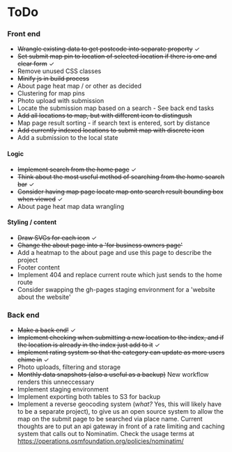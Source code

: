 # ToDo

### Front end

+ ~~Wrangle existing data to get postcode into separate property~~ ✓
+ ~~Set submit map pin to location of selected location if there is one and clear form~~ ✓
+ Remove unused CSS classes
+ ~~Minify js in build process~~
+ About page heat map / or other as decided
+ Clustering for map pins
+ Photo upload with submission
+ Locate the submission map based on a search - See back end tasks
+ ~~Add all locations to map, but with different icon to distingush~~
+ Map page result sorting - if search text is entered, sort by distance
+ ~~Add currently indexed locations to submit map with discrete icon~~
+ Add a submission to the local state

#### Logic

+ ~~Implement search from the home page~~ ✓
+ ~~Think about the most useful method of searching from the home search bar~~ ✓
+ ~~Consider having map page locate map onto search result bounding box when viewed~~ ✓
+ About page heat map data wrangling

#### Styling / content

+ ~~Draw SVGs for each icon~~ ✓
+ ~~Change the about page into a 'for business owners page'~~
+ Add a heatmap to the about page and use this page to describe the project
+ Footer content
+ Implement 404 and replace current route which just sends to the home route
+ Consider swapping the gh-pages staging environment for a 'website about the website'

### Back end

+ ~~Make a back end!~~ ✓
+ ~~Implement checking when submitting a new location to the index, and if the location is already in the index
just add to it~~ ✓
+ ~~Implement rating system so that the category can update as more users chime in~~ ✓
+ Photo uploads, filtering and storage
+ ~~Monthly data snapshots (also a useful as a backup)~~ New workflow renders this unneccessary
+ Implement staging environment
+ Implement exporting both tables to S3 for backup
+ Implement a reverse geocoding system (*what?* Yes, this will likely have to be a separate project), to 
    give us an open source system to allow the map on the submit page to be searched via place name. Current
    thoughts are to put an api gateway in front of a rate limiting and caching system that calls out to Nominatim.
    Check the usage terms at https://operations.osmfoundation.org/policies/nominatim/